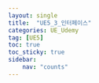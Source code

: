 ```yaml
---
layout: single
title:  "UE5_3_인터페이스"
categories: UE_Udemy
tag: [UE5]
toc: true
toc_sticky: true
sidebar:
    nav: "counts"
---
```

